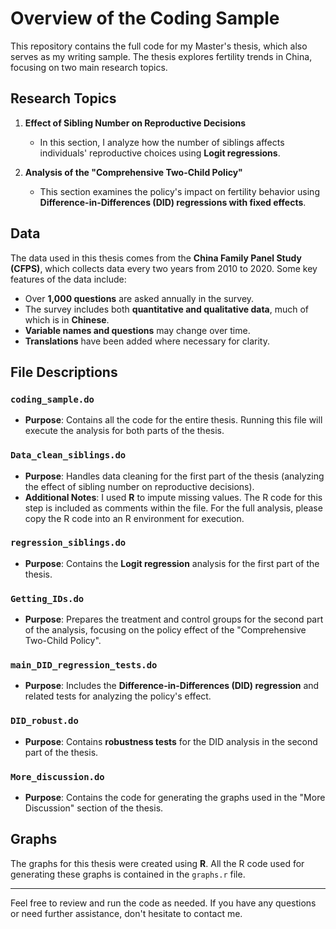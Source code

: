 # Overview of the Coding Sample

This repository contains the full code for my Master's thesis, which also serves as my writing sample. The thesis explores fertility trends in China, focusing on two main research topics.

## Research Topics

1. **Effect of Sibling Number on Reproductive Decisions**
   - In this section, I analyze how the number of siblings affects individuals' reproductive choices using **Logit regressions**.

2. **Analysis of the "Comprehensive Two-Child Policy"**
   - This section examines the policy's impact on fertility behavior using **Difference-in-Differences (DID) regressions with fixed effects**.

## Data

The data used in this thesis comes from the **China Family Panel Study (CFPS)**, which collects data every two years from 2010 to 2020. Some key features of the data include:

- Over **1,000 questions** are asked annually in the survey.
- The survey includes both **quantitative and qualitative data**, much of which is in **Chinese**.
- **Variable names and questions** may change over time.
- **Translations** have been added where necessary for clarity.

## File Descriptions

### `coding_sample.do`
- **Purpose**: Contains all the code for the entire thesis. Running this file will execute the analysis for both parts of the thesis.

### `Data_clean_siblings.do`
- **Purpose**: Handles data cleaning for the first part of the thesis (analyzing the effect of sibling number on reproductive decisions).
- **Additional Notes**: I used **R** to impute missing values. The R code for this step is included as comments within the file. For the full analysis, please copy the R code into an R environment for execution.

### `regression_siblings.do`
- **Purpose**: Contains the **Logit regression** analysis for the first part of the thesis.

### `Getting_IDs.do`
- **Purpose**: Prepares the treatment and control groups for the second part of the analysis, focusing on the policy effect of the "Comprehensive Two-Child Policy".

### `main_DID_regression_tests.do`
- **Purpose**: Includes the **Difference-in-Differences (DID) regression** and related tests for analyzing the policy's effect.

### `DID_robust.do`
- **Purpose**: Contains **robustness tests** for the DID analysis in the second part of the thesis.

### `More_discussion.do`
- **Purpose**: Contains the code for generating the graphs used in the "More Discussion" section of the thesis.

## Graphs

The graphs for this thesis were created using **R**. All the R code used for generating these graphs is contained in the `graphs.r` file.

---

Feel free to review and run the code as needed. If you have any questions or need further assistance, don't hesitate to contact me.


